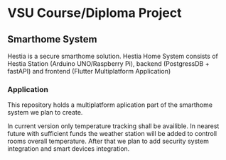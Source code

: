 # VSU Course/Diploma Project

## Smarthome System
Hestia is a secure smarthome solution. 
Hestia Home System consists of Hestia Station (Arduino UNO/Raspberry Pi), backend (PostgressDB + fastAPI) and frontend (Flutter Multiplatform Application)

### Application

This repository holds a multiplatform aplication part of the smarthome system we plan to create.


In current version only temperature tracking shall be availible.
In nearest future with sufficient funds the weather station will be added to controll rooms overall temperature. 
After that we plan to add security system integration and smart devices integration.

